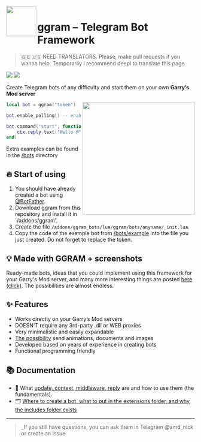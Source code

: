 <img align="left" width="80" src="https://i.imgur.com/AbYOj2T.png">

# ggram – Telegram Bot Framework

> 🇬🇧 🇺🇸 NEED TRANSLATORS. Please, make pull requests if you wanna help. Temporarily I recommend deepl to translate this page

<p align="left">
	<img src="https://img.shields.io/github/languages/code-size/TRIGONIM/ggram">
	<img src="https://img.shields.io/github/license/TRIGONIM/ggram">
</p>

Create Telegram bots of any difficulty and start them on your own **Garry’s Mod server**

<img align="right" width="300" src="https://user-images.githubusercontent.com/9200174/135781831-dbb545a9-b3d9-4d0a-ba58-dd42935d35f0.png">

```lua
local bot = ggram("token")

bot.enable_polling() -- enables getUpdates loop

bot.command("start", function(ctx)
	ctx.reply.text("Hello @" .. ctx.from.username)
end)
```

Extra examples can be found in the [/bots](/lua/ggram/bots) directory

## 🔥 Start of using

1. You should have already created a bot using [@BotFather](https://t.me/BotFather).
2. Download ggram from this repository and install it in `/addons/ggram'.
3. Create the file `/addons/ggram_bots/lua/ggram/bots/anyname/_init.lua`.
4. Copy the code of the example bot from [/bots/example](notion://www.notion.so/lua/ggram/bots/example) into the file you just created. Do not forget to replace the token.

## 💡 Made with GGRAM + screenshots

Ready-made bots, ideas that you could implement using this framework for your Garry's Mod server, and many more interesting things are posted [here (click)]((https://forum.gm-donate.ru/t/idei-telegram-botov-dlya-vashego-servera/197)). The possibilities are almost endless.

## ✨ Features

- Works directly on your Garry’s Mod servers
- DOESN'T require any 3rd-party .dll or WEB proxies
- Very minimalistic and easily expandable
- [The possibility](/lua/ggram/includes/surprise) send animations, documents and images
- Developed based on years of experience in creating bots
- Functional programming friendly

## 📚 Documentation

- 🤔 What [update, context, middleware, reply](/info/understanding_things.md) are and how to use them (the fundamentals).
- 🗂 [Where to create a bot, what to put in the extensions folder, and why the includes folder exists](/info/project_structure.md)

---

> _If you still have questions, you can ask them in Telegram @amd_nick or create an Issue
